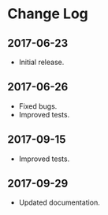 # Change Log

## 2017-06-23

- Initial release.

## 2017-06-26

- Fixed bugs.
- Improved tests.

## 2017-09-15

- Improved tests.

## 2017-09-29

- Updated documentation.
